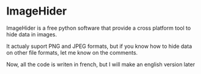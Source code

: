 # ImageHider
ImageHider is a free python software that provide a cross platform tool to hide data in images.

It actualy suport PNG and JPEG formats, but if you know how to hide data on other file formats, let me know on the comments.

Now, all the code is writen in french, but I will make an english version later
